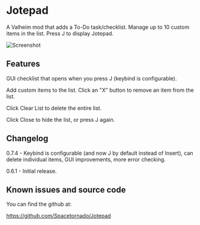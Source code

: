 # Jotepad

A Valheim mod that adds a To-Do task/checklist. Manage up to 10 custom items in the list. Press J to display Jotepad.

![Screenshot](http://tonays.com/i/jotepadscreen1.png "Jotepad Screenshot")


## Features

GUI checklist that opens when you press J (keybind is configurable).

Add custom items to the list. Click an "X" button to remove an item from the list.

Click Clear List to delete the entire list.

Click Close to hide the list, or press J again.


## Changelog

0.7.4 - Keybind is configurable (and now J by default instead of Insert), can delete individual items, GUI improvements, more error checking.

0.6.1 - Initial release.


## Known issues and source code

You can find the github at:

https://github.com/Spacetornado/Jotepad
